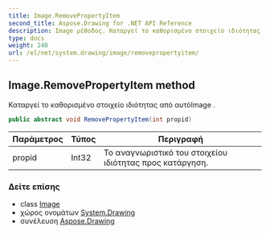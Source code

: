 ```yaml
---
title: Image.RemovePropertyItem
second_title: Aspose.Drawing for .NET API Reference
description: Image μέθοδος. Καταργεί το καθορισμένο στοιχείο ιδιότητας από αυτόImage .
type: docs
weight: 240
url: /el/net/system.drawing/image/removepropertyitem/
---
```

## Image.RemovePropertyItem method

Καταργεί το καθορισμένο στοιχείο ιδιότητας από αυτόImage .

```csharp
public abstract void RemovePropertyItem(int propid)
```

| Παράμετρος | Τύπος | Περιγραφή |
| --- | --- | --- |
| propid | Int32 | Το αναγνωριστικό του στοιχείου ιδιότητας προς κατάργηση. |

### Δείτε επίσης

* class [Image](../)
* χώρος ονομάτων [System.Drawing](../../image/)
* συνέλευση [Aspose.Drawing](../../../)


